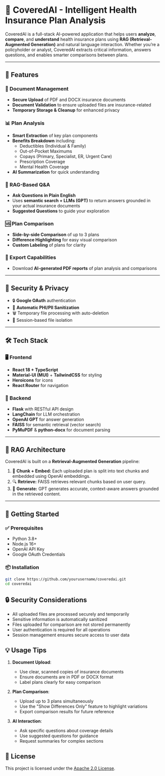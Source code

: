 # 🧠 CoveredAI - Intelligent Health Insurance Plan Analysis

CoveredAI is a full-stack AI-powered application that helps users **analyze**, **compare**, and **understand** health insurance plans using **RAG (Retrieval-Augmented Generation)** and natural language interaction. Whether you’re a policyholder or analyst, CoveredAI extracts critical information, answers questions, and enables smarter comparisons between plans.

---

## 🌟 Features

### 📄 Document Management
- **Secure Upload** of PDF and DOCX insurance documents
- **Document Validation** to ensure uploaded files are insurance-related
- **Temporary Storage & Cleanup** for enhanced privacy

### 📊 Plan Analysis
- **Smart Extraction** of key plan components
- **Benefits Breakdown** including:
  - Deductibles (Individual & Family)
  - Out-of-Pocket Maximums
  - Copays (Primary, Specialist, ER, Urgent Care)
  - Prescription Coverage
  - Mental Health Coverage
- **AI Summarization** for quick understanding

### 🧠 RAG-Based Q&A
- **Ask Questions in Plain English**
- Uses **semantic search + LLMs (GPT)** to return answers grounded in your actual insurance documents
- **Suggested Questions** to guide your exploration

### 🆚 Plan Comparison
- **Side-by-side Comparison** of up to 3 plans
- **Difference Highlighting** for easy visual comparison
- **Custom Labeling** of plans for clarity

### 🧾 Export Capabilities
- Download **AI-generated PDF reports** of plan analysis and comparisons

---

## 🔐 Security & Privacy

- 🔒 **Google OAuth** authentication
- 🧼 **Automatic PHI/PII Sanitization**
- 🗑️ Temporary file processing with auto-deletion
- 🧠 Session-based file isolation

---

## 🛠️ Tech Stack

### 🖥️ Frontend
- **React 18 + TypeScript**
- **Material-UI (MUI)** + **TailwindCSS** for styling
- **Heroicons** for icons
- **React Router** for navigation

### 🧠 Backend
- **Flask** with RESTful API design
- **LangChain** for LLM orchestration
- **OpenAI GPT** for answer generation
- **FAISS** for semantic retrieval (vector search)
- **PyMuPDF** & **python-docx** for document parsing

---

## 🔁 RAG Architecture

CoveredAI is built on a **Retrieval-Augmented Generation** pipeline:

1. 🧾 **Chunk + Embed:** Each uploaded plan is split into text chunks and embedded using OpenAI embeddings.
2. 🔍 **Retrieve:** FAISS retrieves relevant chunks based on user query.
3. 💬 **Generate:** GPT generates accurate, context-aware answers grounded in the retrieved content.

---

## 🚀 Getting Started

### ✅ Prerequisites
- Python 3.8+
- Node.js 16+
- OpenAI API Key
- Google OAuth Credentials

### 📦 Installation

```bash
git clone https://github.com/yourusername/coveredai.git
cd coveredai
```

## 🔒 Security Considerations

- All uploaded files are processed securely and temporarily
- Sensitive information is automatically sanitized
- Files uploaded for comparison are not stored permanently
- User authentication is required for all operations
- Session management ensures secure access to user data

## 💡 Usage Tips

1. **Document Upload**:
   - Use clear, scanned copies of insurance documents
   - Ensure documents are in PDF or DOCX format
   - Label plans clearly for easy comparison

2. **Plan Comparison**:
   - Upload up to 3 plans simultaneously
   - Use the "Show Differences Only" feature to highlight variations
   - Export comparison results for future reference

3. **AI Interaction**:
   - Ask specific questions about coverage details
   - Use suggested questions for guidance
   - Request summaries for complex sections

## 📝 License
This project is licensed under the [Apache 2.0 License](http://www.apache.org/licenses/LICENSE-2.0).
